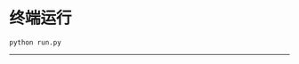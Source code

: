 # 终端运行

```shell
python run.py
```
*******************************************************************************************************************************************************************************************************************************************************************************************************************************************************************************************************************************************************************************************************************************************************************************************************************************************************************************************************************************************************************************************************************************************************************************************************************************************************